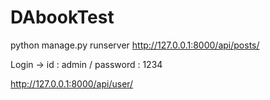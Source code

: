 # DAbookTest
python manage.py runserver
http://127.0.0.1:8000/api/posts/ 

Login -> id : admin / password : 1234

http://127.0.0.1:8000/api/user/
